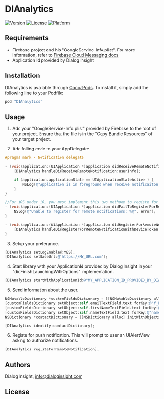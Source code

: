 # DIAnalytics

[![Version](https://img.shields.io/cocoapods/v/DIAnalytics.svg?style=flat)](http://cocoapods.org/pods/DIAnalytics)
[![License](https://img.shields.io/cocoapods/l/DIAnalytics.svg?style=flat)](http://cocoapods.org/pods/DIAnalytics)
[![Platform](https://img.shields.io/cocoapods/p/DIAnalytics.svg?style=flat)](http://cocoapods.org/pods/DIAnalytics)

## Requirements

- Firebase project and his "GoogleService-Info.plist". For more information, refer to [Firebase Cloud Messaging docs][1]
- Application Id provided by Dialog Insight

## Installation

DIAnalytics is available through [CocoaPods](http://cocoapods.org). To install
it, simply add the following line to your Podfile:

```ruby
pod "DIAnalytics"
```

## Usage

1. Add your "GoogleService-Info.plist" provided by Firebase to the root of your project. Ensure that the file is in the "Copy Bundle Resources" of your target project.  

2. Add folling code to your AppDelegate:

```objective-c
#pragma mark - Notification delegate

- (void)application:(UIApplication *)application didReceiveRemoteNotification:(NSDictionary *)userInfo {
    [DIAnalytics handleDidReceiveRemoteNotification:userInfo];

    if (application.applicationState == UIApplicationStateActive ) {
        NSLog(@"Application is in foreground when receive notificaiton, application should handle display of notification.");
    }
}

//For iOS under 10, you must implement this two methode to registe for token
- (void)application:(UIApplication *)application didFailToRegisterForRemoteNotificationsWithError:(NSError *)error {
    NSLog(@"Unable to register for remote notifications: %@", error);
}

- (void)application:(UIApplication *)application didRegisterForRemoteNotificationsWithDeviceToken:(NSData *)deviceToken {
    [DIAnalytics handleDidRegisterForRemoteNotificationWithDeviceToken:deviceToken];
}

```

3. Setup your preferance.
```objective-c
[DIAnalytics setLogEnabled:YES];
[DIAnalytics setBaseUrl:@"https://MY_URL.com"];
```

4. Start library with your ApplicationId provided by Dialog Insight in your "didFinishLaunchingWithOptions" implementation.

```objective-c
[DIAnalytics startWithApplicationId:@"MY_APPLICATION_ID_PROVIDED_BY_DIALOG_INSIGHT" withLaunchOptions:launchOptions];
```

5. Send information about the user.
```objective-c
NSMutableDictionary *customFieldsDictionary = [[NSMutableDictionary alloc] init];
[customFieldsDictionary setObject:self.emailTextField.text forKey:@"f_EMail"];
[customFieldsDictionary setObject:self.firstNameTextField.text forKey:@"first_name"];
[customFieldsDictionary setObject:self.nameTextField.text forKey:@"name"];
NSDictionary *contactDictionary = [[NSDictionary alloc] initWithObjectsAndKeys:customFieldsDictionary, @"contact", nil];

[DIAnalytics identify:contactDictionary];
```

6. Registe for push notification. This will prompt to user an UIAlertView asking to authorize notifications.
```objective-c
[DIAnalytics registeForRemoteNotification];
```

## Authors

Dialog Insight, info@dialoginsight.com

## License

[1]: https://firebase.google.com/docs/cloud-messaging/
